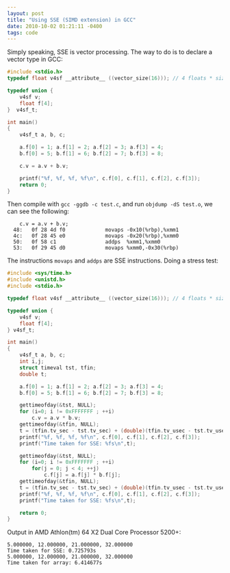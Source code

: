 ```yaml
---
layout: post
title: "Using SSE (SIMD extension) in GCC"
date: 2010-10-02 01:21:11 -0400
tags: code
---
```


Simply speaking, SSE is vector processing. The way to do is to declare a vector type in GCC:

```c
#include <stdio.h>
typedef float v4sf __attribute__ ((vector_size(16))); // 4 floats * sizeof(float)=4*4=16

typedef union {
	v4sf v;
	float f[4];
}  v4sf_t;

int main()
{
	v4sf_t a, b, c;

	a.f[0] = 1; a.f[1] = 2; a.f[2] = 3; a.f[3] = 4;
	b.f[0] = 5; b.f[1] = 6; b.f[2] = 7; b.f[3] = 8;

	c.v = a.v + b.v;

	printf("%f, %f, %f, %f\n", c.f[0], c.f[1], c.f[2], c.f[3]);
	return 0;
}
```

Then compile with `gcc -ggdb -c test.c`, and run `objdump -dS test.o`, we can see the following:

```
	c.v = a.v + b.v;
  48:	0f 28 4d f0          	movaps -0x10(%rbp),%xmm1
  4c:	0f 28 45 e0          	movaps -0x20(%rbp),%xmm0
  50:	0f 58 c1             	addps  %xmm1,%xmm0
  53:	0f 29 45 d0          	movaps %xmm0,-0x30(%rbp)
```

The instructions `movaps` and `addps` are SSE instructions. Doing a stress test:

```c
#include <sys/time.h>
#include <unistd.h> 
#include <stdio.h>

typedef float v4sf __attribute__ ((vector_size(16))); // 4 floats * sizeof(float)=4*4=16

typedef union {
	v4sf v;
	float f[4];
} v4sf_t;

int main()
{
	v4sf_t a, b, c;
	int i,j;
	struct timeval tst, tfin;
	double t;

	a.f[0] = 1; a.f[1] = 2; a.f[2] = 3; a.f[3] = 4;
	b.f[0] = 5; b.f[1] = 6; b.f[2] = 7; b.f[3] = 8;

	gettimeofday(&tst, NULL);
	for (i=0; i != 0xFFFFFFF ; ++i)
		c.v = a.v * b.v;
	gettimeofday(&tfin, NULL);
	t = (tfin.tv_sec - tst.tv_sec) + (double)(tfin.tv_usec - tst.tv_usec)/1e6;
	printf("%f, %f, %f, %f\n", c.f[0], c.f[1], c.f[2], c.f[3]);
	printf("Time taken for SSE: %fs\n",t);

	gettimeofday(&tst, NULL);
	for (i=0; i != 0xFFFFFFF ; ++i)
		for(j = 0; j < 4; ++j)
			c.f[j] = a.f[j] * b.f[j];
	gettimeofday(&tfin, NULL);
	t = (tfin.tv_sec - tst.tv_sec) + (double)(tfin.tv_usec - tst.tv_usec)/1e6;
	printf("%f, %f, %f, %f\n", c.f[0], c.f[1], c.f[2], c.f[3]);
	printf("Time taken for SSE: %fs\n",t);

	return 0;
}
```

Output in AMD Athlon(tm) 64 X2 Dual Core Processor 5200+:

```
5.000000, 12.000000, 21.000000, 32.000000
Time taken for SSE: 0.725793s
5.000000, 12.000000, 21.000000, 32.000000
Time taken for array: 6.414677s
```
